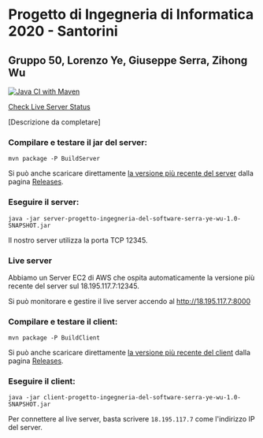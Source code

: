 # Progetto di Ingegneria di Informatica 2020 - Santorini
## Gruppo 50, Lorenzo Ye, Giuseppe Serra, Zihong Wu

[![Java CI with Maven](https://github.com/Kishin98/ing-sw-2020-ye-serra-wu/workflows/Java%20CI%20with%20Maven/badge.svg)](https://github.com/Kishin98/ing-sw-2020-ye-serra-wu/actions) 

[Check Live Server Status](http://18.195.117.7:8000)

[Descrizione da completare]

### Compilare e testare il jar del server:
```
mvn package -P BuildServer
```
Si può anche scaricare direttamente [la versione più recente del server](https://github.com/Kishin98/ing-sw-2020-ye-serra-wu/releases/download/tip/server-progetto-ingegneria-del-software-serra-ye-wu-1.0-SNAPSHOT.jar) dalla pagina [Releases](https://github.com/Kishin98/ing-sw-2020-ye-serra-wu/releases).


### Eseguire il server:
```
java -jar server-progetto-ingegneria-del-software-serra-ye-wu-1.0-SNAPSHOT.jar
```
Il nostro server utilizza la porta TCP 12345.

### Live server
Abbiamo un Server EC2 di AWS che ospita automaticamente la versione più recente del server sul 18.195.117.7:12345.

Si può monitorare e gestire il live server accendo al http://18.195.117.7:8000

### Compilare e testare il client: 
```
mvn package -P BuildClient
```
Si può anche scaricare direttamente [la versione più recente del client](https://github.com/Kishin98/ing-sw-2020-ye-serra-wu/releases/download/tip/client-progetto-ingegneria-del-software-serra-ye-wu-1.0-SNAPSHOT.jar) dalla pagina [Releases](https://github.com/Kishin98/ing-sw-2020-ye-serra-wu/releases).

### Eseguire il client:
```
java -jar client-progetto-ingegneria-del-software-serra-ye-wu-1.0-SNAPSHOT.jar
```
Per connettere al live server, basta scrivere `18.195.117.7` come l'indirizzo IP del server.
